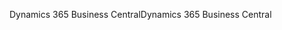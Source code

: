 <span data-ttu-id="c8804-101">Dynamics 365 Business Central</span><span class="sxs-lookup"><span data-stu-id="c8804-101">Dynamics 365 Business Central</span></span>
